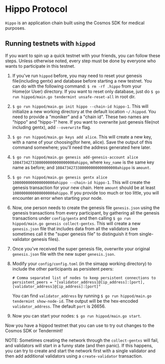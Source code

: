 # Hippo Protocol

`Hippo` is an application chain built using the Cosmos SDK for medical purposes.

## Running testnets with `hippod`

If you want to spin up a quick testnet with your friends, you can follow these steps.
Unless otherwise noted, every step must be done by everyone who wants to participate
in this testnet.

1. If you've run `hippod` before, you may need to reset your genesis file(including gentx) and database before starting a new
   testnet. You can do with the following command: `$ rm -rf .hippo` from your
   Home(or User) directory. If you want to reset only database, just do `$ go run hippod/main.go tendermint unsafe-reset-all` in root dir.
2. `$ go run hippod/main.go init hippo --chain-id hippo-1`. This will initialize a new working directory
   at the default location `~/.hippod`. You need to provide a "moniker" and a "chain id". These
   two names are "hippo" and "hippo-1" here. If you want to overwrite just genesis file(not including gentx), add `--overwrite` flag.
3. `$ go run hippod/main.go keys add alice`. This will create a new key, with a name of your choosing(for here, alice).
   Save the output of this command somewhere; you'll need the address generated here later.
4. `$ go run hippod/main.go genesis add-genesis-account alice 1084734273380000000000000000ahippo`, where `key_name` is the same key name as
   before; and `1084734273380000000000000000ahippo` is `amount`.
5. `$ go run hippod/main.go genesis gentx alice 1000000000000000000ahippo --chain-id hippo-1`. This will create the genesis
   transaction for your new chain. Here `amount` should be at least `1000000000000000000ahippo`. If you
   provide too much or too little, you will encounter an error when starting your node.
6. Now, one person needs to create the genesis file `genesis.json` using the genesis transactions
   from every participant, by gathering all the genesis transactions under `config/gentx` and then
   calling `$ go run hippod/main.go genesis collect-gentxs`. This will create a new `genesis.json` file that includes data
   from all the validators (we sometimes call it the "super genesis file" to distinguish it from
   single-validator genesis files).
7. Once you've received the super genesis file, overwrite your original `genesis.json` file with
   the new super `genesis.json`.
8. Modify your `config/config.toml` (in the simapp working directory) to include the other participants as
   persistent peers:

   ```text
   # Comma separated list of nodes to keep persistent connections to
   persistent_peers = "[validator_address]@[ip_address]:[port],[validator_address]@[ip_address]:[port]"
   ```

   You can find `validator_address` by running `$ go run hippod/main.go tendermint show-node-id`. The output will
   be the hex-encoded `validator_address`. The default `port` is 26656.

9. Now you can start your nodes: `$ go run hippod/main.go start`.

Now you have a hippod testnet that you can use to try out changes to the Cosmos SDK or Tendermint!

NOTE: Sometimes creating the network through the `collect-gentxs` will fail, and validators will start
in a funny state (and then panic). If this happens, you can try to create and start the network first
with a single validator and then add additional validators using a `create-validator` transaction.
